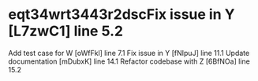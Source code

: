 # eqt34wrt3443r2dscFix issue in Y [L7zwC1] line 5.2
Add test case for W [oWfFkl] line 7.1
Fix issue in Y [fNIpuJ] line 11.1
Update documentation [mDubxK] line 14.1
Refactor codebase with Z [6BfNOa] line 15.2
